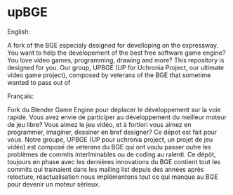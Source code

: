 # upBGE

English:

A fork of the BGE especialy designed for develloping on the expressway. You want to help the developement of the best free software game engine? You love video games, programming, drawing and more? This repository is designed for you. Our group, UPBGE (UP for Uchronia Project, our ultimate video game project), composed by veterans of the BGE that sometime wanted to pass out of

Français:

Fork du Blender Game Engine pour déplacer le développement sur la voie rapide. Vous avez envie de participer au développement du meilleur moteur de jeu libre? Vous aimez le jeu vidéo, et à fortiori vous aimez en programmer, imaginer, dessiner en bref designer? Ce dépot est fait pour vous. Notre groupe, UPBGE (UP pour uchronia project, un projet de jeu vidéo) est composé de veterans du BGE qui ont voulu passer outre les problèmes de commits interlminables ou de coding au ralenti. Ce dépôt, toujours en phase avec les dernières innovations du BGE contient tout les commits qui trainaient dans les mailing list depuis des années après relecture, réactualisation nous implémentons tout ce qui manque au BGE pour devenir un moteur sérieux.
